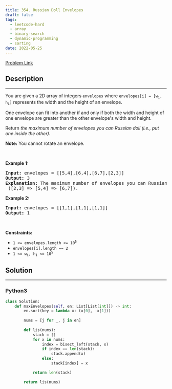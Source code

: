 ```yaml
---
title: 354. Russian Doll Envelopes
draft: false
tags: 
  - leetcode-hard
  - array
  - binary-search
  - dynamic-programming
  - sorting
date: 2022-05-25
---
```


[Problem Link](https://leetcode.com/problems/russian-doll-envelopes/)

## Description

---
<p>You are given a 2D array of integers <code>envelopes</code> where <code>envelopes[i] = [w<sub>i</sub>, h<sub>i</sub>]</code> represents the width and the height of an envelope.</p>

<p>One envelope can fit into another if and only if both the width and height of one envelope are greater than the other envelope&#39;s width and height.</p>

<p>Return <em>the maximum number of envelopes you can Russian doll (i.e., put one inside the other)</em>.</p>

<p><strong>Note:</strong> You cannot rotate an envelope.</p>

<p>&nbsp;</p>
<p><strong class="example">Example 1:</strong></p>

<pre>
<strong>Input:</strong> envelopes = [[5,4],[6,4],[6,7],[2,3]]
<strong>Output:</strong> 3
<strong>Explanation:</strong> The maximum number of envelopes you can Russian doll is <code>3</code> ([2,3] =&gt; [5,4] =&gt; [6,7]).
</pre>

<p><strong class="example">Example 2:</strong></p>

<pre>
<strong>Input:</strong> envelopes = [[1,1],[1,1],[1,1]]
<strong>Output:</strong> 1
</pre>

<p>&nbsp;</p>
<p><strong>Constraints:</strong></p>

<ul>
	<li><code>1 &lt;= envelopes.length &lt;= 10<sup>5</sup></code></li>
	<li><code>envelopes[i].length == 2</code></li>
	<li><code>1 &lt;= w<sub>i</sub>, h<sub>i</sub> &lt;= 10<sup>5</sup></code></li>
</ul>


## Solution

---
### Python3
``` py title='russian-doll-envelopes'
class Solution:
    def maxEnvelopes(self, en: List[List[int]]) -> int:
        en.sort(key = lambda x: (x[0], -x[1]))
        
        nums = [j for _, j in en]
        
        def lis(nums):
            stack = []
            for x in nums:
                index = bisect_left(stack, x)
                if index == len(stack):
                    stack.append(x)
                else:
                    stack[index] = x

            return len(stack)
        
        return lis(nums)
```

